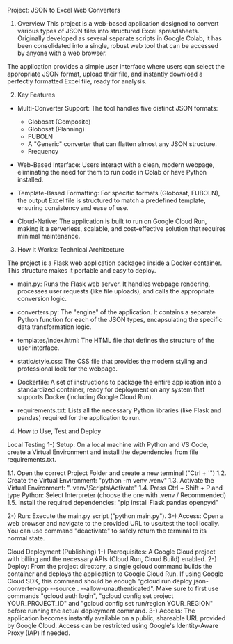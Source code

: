 Project: JSON to Excel Web Converters

1. Overview
This project is a web-based application designed to convert various types of JSON files into structured Excel spreadsheets. Originally developed as several separate scripts in Google Colab, it has been consolidated into a single, robust web tool that can be accessed by anyone with a web browser.

The application provides a simple user interface where users can select the appropriate JSON format, upload their file, and instantly download a perfectly formatted Excel file, ready for analysis.

2. Key Features

- Multi-Converter Support: The tool handles five distinct JSON formats:
    - Globosat (Composite)
    - Globosat (Planning)
    - FUBOLN
    - A "Generic" converter that can flatten almost any JSON structure.
    - Frequency

- Web-Based Interface: Users interact with a clean, modern webpage, eliminating the need for them to run code in Colab or have Python installed.

- Template-Based Formatting: For specific formats (Globosat, FUBOLN), the output Excel file is structured to match a predefined template, ensuring consistency and ease of use.

- Cloud-Native: The application is built to run on Google Cloud Run, making it a serverless, scalable, and cost-effective solution that requires minimal maintenance.

3. How It Works: Technical Architecture

The project is a Flask web application packaged inside a Docker container. This structure makes it portable and easy to deploy.

- main.py: Runs the Flask web server. It handles webpage rendering, processes user requests (like file uploads), and calls the appropriate conversion logic.

- converters.py: The "engine" of the application. It contains a separate Python function for each of the JSON types, encapsulating the specific data transformation logic.

- templates/index.html: The HTML file that defines the structure of the user interface.

- static/style.css: The CSS file that provides the modern styling and professional look for the webpage.

- Dockerfile: A set of instructions to package the entire application into a standardized container, ready for deployment on any system that supports Docker (including Google Cloud Run).

- requirements.txt: Lists all the necessary Python libraries (like Flask and pandas) required for the application to run.

4. How to Use, Test and Deploy

Local Testing
1-) Setup: On a local machine with Python and VS Code, create a Virtual Environment and install the dependencies from file requirements.txt.

1.1. Open the correct Project Folder and create a new terminal ("Ctrl + '")
1.2. Create the Virtual Environment: "python -m venv .venv"
1.3. Activate the Virtual Environment: ".\.venv\Scripts\Activate"
1.4. Press Ctrl + Shift + P and type Python: Select Interpreter (choose the one with .venv / Recommended)
1.5. Install the required dependencies: "pip install Flask pandas openpyxl"

2-) Run: Execute the main.py script ("python main.py").
3-) Access: Open a web browser and navigate to the provided URL to use/test the tool locally. You can use command "deactivate" to safely return the terminal to its normal state.

Cloud Deployment (Publishing)
1-) Prerequisites: A Google Cloud project with billing and the necessary APIs (Cloud Run, Cloud Build) enabled.
2-) Deploy: From the project directory, a single gcloud command builds the container and deploys the application to Google Cloud Run. If using Google Cloud SDK, this command should be enough "gcloud run deploy json-converter-app --source . --allow-unauthenticated". Make sure to first use commands "gcloud auth login", "gcloud config set project YOUR_PROJECT_ID" and "gcloud config set run/region YOUR_REGION" before running the actual deployment command.
3-) Access: The application becomes instantly available on a public, shareable URL provided by Google Cloud. Access can be restricted using Google's Identity-Aware Proxy (IAP) if needed.